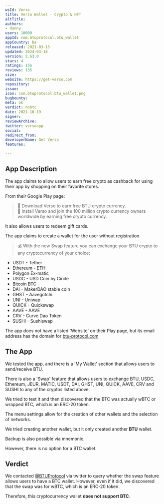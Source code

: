 ```yaml
---
wsId: Verso
title: Verso Wallet - Crypto & NFT
altTitle: 
authors:
- danny
users: 10000
appId: com.btuprotocol.btu_wallet
appCountry: ba
released: 2021-03-15
updated: 2024-03-18
version: 2.63.0
stars: 4
ratings: 156
reviews: 135
size: 
website: https://get-verso.com
repository: 
issue: 
icon: com.btuprotocol.btu_wallet.png
bugbounty: 
meta: ok
verdict: nobtc
date: 2021-10-19
signer: 
reviewArchive: 
twitter: versoapp
social: 
redirect_from: 
developerName: Get Verso
features: 

---
```


## App Description

The app claims to allow users to earn free crypto as cashback for using their app by shopping on their favorite stores. 

From their Google Play page:

>📲 Download Verso to earn free BTU crypto currency.<br>
📲 Install Verso and join the 100 million crypto currency owners worldwide by earning free crypto currency.

It also allows users to redeem gift cards.

The app claims to create a wallet for the user without registration.

> 💰 With the new Swap feature you can exchange your BTU crypto to any cryptocurrency of your choice:
- USDT - Tether
- Ethereum - ETH
- Polygon Ex-matic
- USDC - USD Coin by Circle
- Bitcoin BTC
- DAI - MakerDAO stable coin
- GHST - Aavegotchi
- UNI - Uniwap
- QUICK - Quickswap
- AAVE - AAVE
- CRV - Curve Dao Token
- SUSHI - Sushiswap

The app does not have a listed 'Website' on their Play page, but its email address has the domain for [btu-protocol.com](https://btu-protocol.com)

## The App

We tested the app, and there is a 'My Wallet' section that allows users to send/receive BTU. 

There is also a 'Swap' feature that allows users to exchange BTU, USDC, Ethereum, JEUR, MATIC, USDT, DAI, GHST, UNI, QUICK, AAVE, CRV and SUSHI to any of the cryptos listed above. 

We tried to test it and then discovered that the BTC was actually wBTC or wrapped BTC, which is an ERC-20 token.

The menu settings allow for the creation of other wallets and the selection of networks. 

We tried creating another wallet, but it only created another **BTU** wallet. 

Backup is also possible via mnemonic. 

However, there is no option for a BTC wallet.

## Verdict

We contacted [@BTUProtocol](https://twitter.com/BitcoinWalletz/status/1448563536364408838) via twitter to query whether the swap feature allows users to have a BTC wallet. However, even if it did, we discovered that the swap was for wBTC, which is an ERC-20 token. 

Therefore, this cryptocurrency wallet **does not support BTC**.
